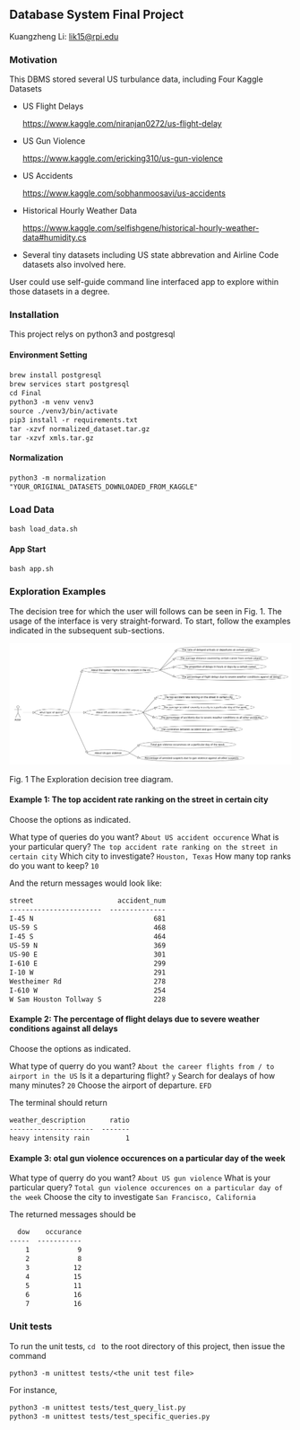 ## Database System Final Project

Kuangzheng Li: lik15@rpi.edu

### Motivation

This DBMS stored several US turbulance data, including Four Kaggle Datasets

+ US Flight Delays

  https://www.kaggle.com/niranjan0272/us-flight-delay

+ US Gun Violence

  https://www.kaggle.com/ericking310/us-gun-violence

+ US Accidents

  https://www.kaggle.com/sobhanmoosavi/us-accidents

+ Historical Hourly Weather Data

  https://www.kaggle.com/selfishgene/historical-hourly-weather-data#humidity.cs

+ Several tiny datasets including US state abbrevation and Airline Code datasets also involved here.

User could use self-guide command line interfaced app to explore within those datasets in a degree.

### Installation

This project relys on python3 and postgresql

#### Environment Setting

```shell
brew install postgresql
brew services start postgresql
cd Final
python3 -m venv venv3
source ./venv3/bin/activate
pip3 install -r requirements.txt
tar -xzvf normalized_dataset.tar.gz
tar -xzvf xmls.tar.gz
```

#### Normalization

```
python3 -m normalization "YOUR_ORIGINAL_DATASETS_DOWNLOADED_FROM_KAGGLE"
```

### Load Data

```
bash load_data.sh
```

#### App Start

```
bash app.sh
```

### Exploration Examples

The decision tree for which the user will follows can be seen in Fig. 1. The usage of the interface is very straight-forward. To start, follow the examples indicated in the subsequent sub-sections.

![the_exploration_decision_tree_diagram](media/decision_tree_diagram.png)

Fig. 1 The Exploration decision tree diagram.

#### Example 1: The top accident rate ranking on the street in certain city

Choose the options as indicated.

What type of queries do you want? `About US accident occurence`
What is your particular query? `The top accident rate ranking on the street in certain city`
Which city to investigate? `Houston, Texas`
How many top ranks do you want to keep? `10`

And the return messages would look like:

```
street                     accident_num
-----------------------  --------------
I-45 N                              681
US-59 S                             468
I-45 S                              464
US-59 N                             369
US-90 E                             301
I-610 E                             299
I-10 W                              291
Westheimer Rd                       278
I-610 W                             254
W Sam Houston Tollway S             228

```

#### Example 2: The percentage of flight delays due to severe weather conditions against all delays

Choose the options as indicated.

What type of querry do you want? `About the career flights from / to airport in the US`
Is it a departuring flight? `y`
Search for dealays of how many minutes? `20`
Choose the airport of departure. `EFD`

The terminal should return

```
weather_description      ratio
---------------------  -------
heavy intensity rain         1
```

#### Example 3: otal gun violence occurences on a particular day of the week

What type of querry do you want? `About US gun violence`
What is your particular query? `Total gun violence occurences on a particular day of the week`
Choose the city to investigate `San Francisco, California`

The returned messages should be

```
  dow    occurance
-----  -----------
    1            9
    2            8
    3           12
    4           15
    5           11
    6           16
    7           16
```

### Unit tests

To run the unit tests, `cd ` to the root directory of this project, then issue the command

```
python3 -m unittest tests/<the unit test file>
```

For instance,

```
python3 -m unittest tests/test_query_list.py
python3 -m unittest tests/test_specific_queries.py
```
